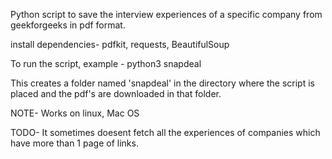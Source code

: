 Python script to save the interview experiences of a specific company from geekforgeeks in pdf format.

install dependencies-
pdfkit, requests, BeautifulSoup

To run the script,
example - python3 snapdeal

This creates a folder named 'snapdeal' in the directory where the script is placed and 
the pdf's are downloaded in that folder.

NOTE-
Works on linux, Mac OS

TODO-
It sometimes doesent fetch all the experiences of companies which have more than 1 page 
of links.
